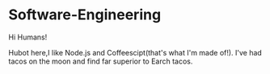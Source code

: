 # Software-Engineering

Hi Humans!

Hubot here,I like Node.js and Coffeescipt(that's what I'm made of!).
I've had tacos on the moon and find far superior to Earch tacos.
